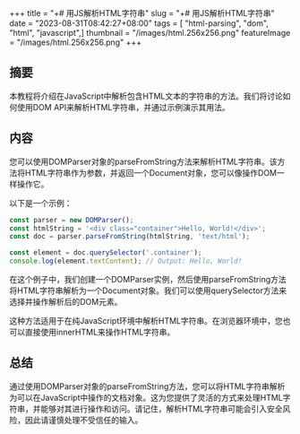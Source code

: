 +++
title = "+# 用JS解析HTML字符串"
slug = "+# 用JS解析HTML字符串"
date = "2023-08-31T08:42:27+08:00"
tags = [ "html-parsing", "dom", "html", "javascript",]
thumbnail = "/images/html.256x256.png"
featureImage = "/images/html.256x256.png"
+++

## 摘要
本教程将介绍在JavaScript中解析包含HTML文本的字符串的方法。我们将讨论如何使用DOM API来解析HTML字符串，并通过示例演示其用法。

## 内容
您可以使用DOMParser对象的parseFromString方法来解析HTML字符串。该方法将HTML字符串作为参数，并返回一个Document对象，您可以像操作DOM一样操作它。

以下是一个示例：
```javascript
const parser = new DOMParser();
const htmlString = '<div class="container">Hello, World!</div>';
const doc = parser.parseFromString(htmlString, 'text/html');

const element = doc.querySelector('.container');
console.log(element.textContent); // Output: Hello, World!
```

在这个例子中，我们创建一个DOMParser实例，然后使用parseFromString方法将HTML字符串解析为一个Document对象。我们可以使用querySelector方法来选择并操作解析后的DOM元素。

这种方法适用于在纯JavaScript环境中解析HTML字符串。在浏览器环境中，您也可以直接使用innerHTML来操作HTML字符串。

## 总结
通过使用DOMParser对象的parseFromString方法，您可以将HTML字符串解析为可以在JavaScript中操作的文档对象。这为您提供了灵活的方式来处理HTML字符串，并能够对其进行操作和访问。请记住，解析HTML字符串可能会引入安全风险，因此请谨慎处理不受信任的输入。


